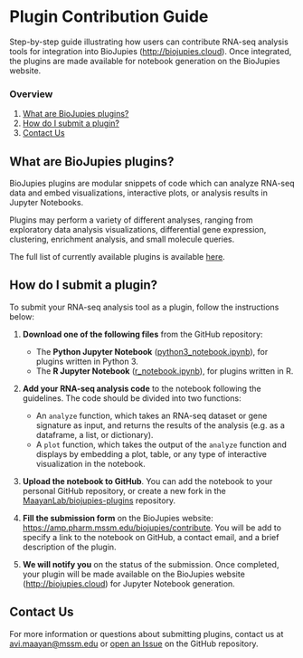 # Plugin Contribution Guide
Step-by-step guide illustrating how users can contribute RNA-seq analysis tools for integration into BioJupies (http://biojupies.cloud). Once integrated, the plugins are made available for notebook generation on the BioJupies website.

### Overview
1. [What are BioJupies plugins?](#what-are-biojupies-plugins)
2. [How do I submit a plugin?](#how-do-i-submit-a-plugin)
2. [Contact Us](#contact-us)

## What are BioJupies plugins?
BioJupies plugins are modular snippets of code which can analyze RNA-seq data and embed visualizations, interactive plots, or analysis results in Jupyter Notebooks.

Plugins may perform a variety of different analyses, ranging from exploratory data analysis visualizations, differential gene expression, clustering, enrichment analysis, and small molecule queries.

The full list of currently available plugins is available [here](https://github.com/MaayanLab/biojupies-plugins#what-plugins-are-currently-available).

## How do I submit a plugin?
To submit your RNA-seq analysis tool as a plugin, follow the instructions below:

1. **Download one of the following files** from the GitHub repository:
    * The **Python Jupyter Notebook** ([python3_notebook.ipynb](https://github.com/MaayanLab/biojupies-plugins/blob/master/contribute/python3_notebook.ipynb)), for plugins written in Python 3.
    * The **R Jupyter Notebook** ([r_notebook.ipynb](https://github.com/MaayanLab/biojupies-plugins/blob/master/contribute/r_notebook.ipynb)), for plugins written in R.

2. **Add your RNA-seq analysis code** to the notebook following the guidelines. The code should be divided into two functions:
    * An `analyze` function, which takes an RNA-seq dataset or gene signature as input, and returns the results of the analysis (e.g. as a dataframe, a list, or dictionary).
    * A `plot` function, which takes the output of the `analyze` function and displays by embedding a plot, table, or any type of interactive visualization in the notebook.

3. **Upload the notebook to GitHub**. You can add the notebook to your personal GitHub repository, or create a new fork in the [MaayanLab/biojupies-plugins](https://github.com/MaayanLab/biojupies-plugins) repository.

4. **Fill the submission form** on the BioJupies website: https://amp.pharm.mssm.edu/biojupies/contribute. You will be add to specify a link to the notebook on GitHub, a contact email, and a brief description of the plugin.

5. **We will notify you** on the status of the submission. Once completed, your plugin will be made available on the BioJupies website (http://biojupies.cloud) for Jupyter Notebook generation.

## Contact Us
For more information or questions about submitting plugins, contact us at avi.maayan@mssm.edu or [open an Issue](https://github.com/MaayanLab/biojupies-plugins/issues/new) on the GitHub repository. 